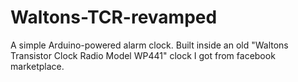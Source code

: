 # Waltons-TCR-revamped
A simple Arduino-powered alarm clock. Built inside an old "Waltons Transistor Clock Radio Model WP441" clock I got from facebook marketplace.
